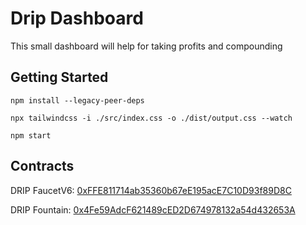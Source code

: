 # Drip Dashboard

This small dashboard will help for taking profits and compounding

## Getting Started 

`npm install --legacy-peer-deps`

`npx tailwindcss -i ./src/index.css -o ./dist/output.css --watch`

`npm start`

## Contracts 

DRIP FaucetV6: [0xFFE811714ab35360b67eE195acE7C10D93f89D8C](https://bscscan.com/address/0xFFE811714ab35360b67eE195acE7C10D93f89D8C#code)

DRIP Fountain: [0x4Fe59AdcF621489cED2D674978132a54d432653A](https://bscscan.com/address/0x4fe59adcf621489ced2d674978132a54d432653a#code)
